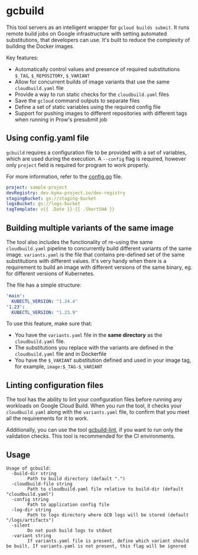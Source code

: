 # gcbuild

This tool servers as an intelligent wrapper for `gcloud builds submit`. It runs remote build jobs on Google infrastructure with setting automated substitutions, that developers can use. It's built to reduce the complexity of building the Docker images.

Key features:
* Automatically control values and presence of required substitutions `$_TAG`, `$_REPOSITORY`, `$_VARIANT`
* Allow for concurrent builds of image variants that use the same `cloudbuild.yaml` file
* Provide a way to run static checks for the `cloudbuild.yaml` files
* Save the `gcloud` command outputs to separate files
* Define a set of static variables using the required config file
* Support for pushing images to different repositories with different tags when running in Prow's presubmit job

## Using config.yaml file

`gcbuild` requires a configuration file to be provided with a set of variables, which are used during the execution.
A `--config` flag is required, however only `project` field is required for program to work properly.

For more information, refer to the [config.go](./config/config.go) file.

```yaml
project: sample-project
devRegistry: dev.kyma-project.io/dev-registry
stagingBucket: gs://staging-bucket
logsBucket: gs://logs-bucket
tagTemplate: v{{ .Date }}-{{ .ShortSHA }}
```

## Building multiple variants of the same image

The tool also includes the functionality of re-using the same `cloudbuild.yaml` pipeline to concurrently build different variants of the same image.
`variants.yaml` is the file that contains pre-defined set of the same substitutions with different values.
It's very handy when there is a requirement to build an image with different versions of the same binary, eg. for different versions of Kubernetes.

The file has a simple structure:
```yaml
'main':
  KUBECTL_VERSION: "1.24.4"
'1.23':
  KUBECTL_VERSION: "1.23.9"
```

To use this feature, make sure that:
* You have the `variants.yaml` file in the **same directory** as the `cloudbuild.yaml` file.
* The substitutions you replace with the variants are defined in the `cloudbuild.yaml` file and in Dockerfile
* You have the `$_VARIANT` substitution defined and used in your image tag, for example, `image:$_TAG-$_VARIANT`

## Linting configuration files

The tool has the ability to lint your configuration files before running any workloads on Google Cloud Build.
When you run the tool, it checks your `cloudbuild.yaml` along with the `variants.yaml` file, to confirm that you meet all the requirements for it to work.

Additionally, you can use the tool [gcbuild-lint](./tools/gcbuild-lint), if you want to run only the validation checks. This tool is recommended for the CI environments.

## Usage

```
Usage of gcbuild:
  -build-dir string
        Path to build directory (default ".")
  -cloudbuild-file string
        Path to cloudbuild.yaml file relative to build-dir (default "cloudbuild.yaml")
  -config string
        Path to application config file
  -log-dir string
        Path to logs directory where GCB logs will be stored (default "/logs/artifacts")
  -silent
        Do not push build logs to stdout
  -variant string
        If variants.yaml file is present, define which variant should be built. If variants.yaml is not present, this flag will be ignored

```
